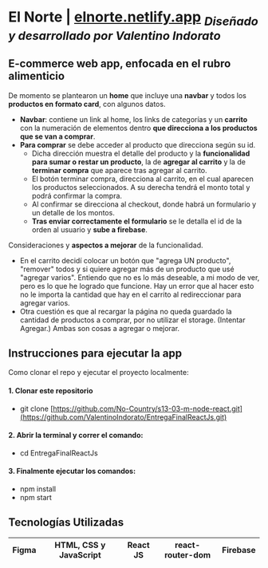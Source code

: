 # El Norte | [elnorte.netlify.app](https://elnorte.netlify.app/) <sub>*Diseñado y desarrollado por Valentino Indorato*</sub>
##  E-commerce web app, enfocada en el rubro alimenticio


 De momento se plantearon un **home** que incluye una **navbar** y todos los **productos en formato card**, con algunos datos.
- **Navbar**: contiene un link al home, los links de categorías y un **carrito** con la numeración de elementos dentro **que direcciona a los productos que se van a comprar**.
- **Para comprar** se debe acceder al producto que direcciona según su id.
  - Dicha dirección muestra el detalle del producto y la **funcionalidad para sumar o restar un producto**, la de **agregar al carrito** y la de **terminar compra** que aparece tras agregar al carrito. 
  - El botón terminar compra, direcciona al carrito, en el cual aparecen los productos seleccionados. A su derecha tendrá el monto total y podrá confirmar la compra.
  - Al confirmar se direcciona al checkout, donde habrá un formulario y un detalle de los montos.
  - **Tras enviar correctamente el formulario** se le detalla el id de la orden al usuario y **sube a firebase**.


Consideraciones y **aspectos a mejorar** de la funcionalidad.
- En el carrito decidí colocar un botón que "agrega UN producto", "remover" todos y si quiere agregar más de un producto que usé "agregar varios". Entiendo que no es lo más deseable, a mi modo de ver, pero es lo que he logrado que funcione.
Hay un error que al hacer esto no le importa la cantidad que hay en el carrito al redireccionar para agregar varios.
- Otra cuestión es que al recargar la página no queda guardado la cantidad de productos a comprar, por no utilizar el storage. (Intentar Agregar.)
Ambas son cosas a agregar o mejorar.

## Instrucciones para ejecutar la app
Como clonar el repo y ejecutar el proyecto localmente:
#### 1. Clonar este repositorio
- git clone [https://github.com/No-Country/s13-03-m-node-react.git](https://github.com/ValentinoIndorato/EntregaFinalReactJs.git)
#### 2. Abrir la terminal y correr el comando:
- cd EntregaFinalReactJs
#### 3. Finalmente ejecutar los comandos:
- npm install
- npm start
## Tecnologías Utilizadas
| Figma | HTML, CSS y JavaScript | React JS | react-router-dom | Firebase |
|-------| ---------------------- | -------- | ---------------- | ---------|
